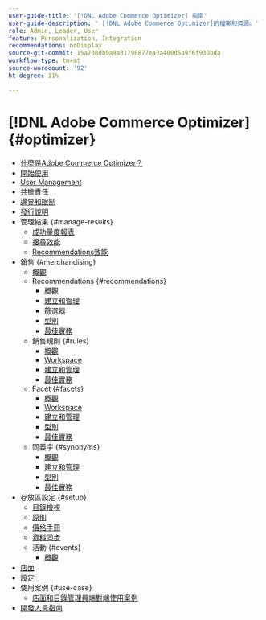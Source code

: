 ```yaml
---
user-guide-title: '[!DNL Adobe Commerce Optimizer] 指南'
user-guide-description: ' [!DNL Adobe Commerce Optimizer]的檔案和資源。'
role: Admin, Leader, User
feature: Personalization, Integration
recommendations: noDisplay
source-git-commit: 15a708db9a9a31798877ea3a400d5a9f6f930bda
workflow-type: tm+mt
source-wordcount: '92'
ht-degree: 11%

---
```


# [!DNL Adobe Commerce Optimizer] {#optimizer}

- [什麼是Adobe Commerce Optimizer？](overview.md)
- [開始使用](get-started.md)
- [User Management](user-management.md)
- [共擔責任](shared-responsibility.md)
- [邊界和限制](boundaries-limits.md)
- [發行說明](release-notes.md)
- 管理結果 {#manage-results}
   - [成功量度報表](./manage-results/success-metrics.md)
   - [搜尋效能](./manage-results/search-performance.md)
   - [Recommendations效能](./manage-results/recommendation-performance.md)
- 銷售 {#merchandising}
   - [概觀](./merchandising/overview.md)
   - Recommendations {#recommendations}
      - [概觀](./merchandising/recommendations/overview.md)
      - [建立和管理](./merchandising/recommendations/create.md)
      - [篩選器](./merchandising/recommendations/filters.md)
      - [型別](./merchandising/recommendations/types.md)
      - [最佳實務](./merchandising/recommendations/best-practice.md)
   - 銷售規則 {#rules}
      - [概觀](./merchandising/rules/overview.md)
      - [Workspace](./merchandising/rules/workspace.md)
      - [建立和管理](./merchandising/rules/add.md)
      - [最佳實務](./merchandising/rules/best-practice.md)
   - Facet {#facets}
      - [概觀](./merchandising/facets/overview.md)
      - [Workspace](./merchandising/facets/workspace.md)
      - [建立和管理](./merchandising/facets/add.md)
      - [型別](./merchandising/facets/type.md)
      - [最佳實務](./merchandising/facets/best-practice.md)
   - 同義字 {#synonyms}
      - [概觀](./merchandising/synonyms/overview.md)
      - [建立和管理](./merchandising/synonyms/add.md)
      - [型別](./merchandising/synonyms/type.md)
      - [最佳實務](./merchandising/synonyms/best-practice.md)
- 存放區設定 {#setup}
   - [目錄檢視](./setup/catalog-view.md)
   - [原則](./setup/policies.md)
   - [價格手冊](./setup/pricebooks.md)
   - [資料同步](./setup/data-sync.md)
   - 活動 {#events}
      - [概觀](./setup/events/overview.md)
- [店面](storefront.md)
- [設定](settings.md)
- 使用案例 {#use-case}
   - [店面和目錄管理員端對端使用案例](./use-case/admin-use-case.md)
- [開發人員指南](https://developer.adobe.com/commerce/services/optimizer/)
